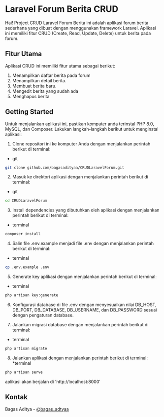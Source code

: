 # Laravel Forum Berita CRUD
Hai! Project CRUD Laravel Forum Berita ini adalah aplikasi forum berita sederhana yang dibuat dengan menggunakan framework Laravel. Aplikasi ini memiliki fitur CRUD (Create, Read, Update, Delete) untuk berita pada forum.

## Fitur Utama
Aplikasi CRUD ini memiliki fitur utama sebagai berikut: 
1. Menampilkan daftar berita pada forum
2. Menampilkan detail berita.
3. Membuat berita baru.
4. Mengedit berita yang sudah ada
5. Menghapus berita 

## Getting Started
Untuk menjalankan aplikasi ini, pastikan komputer anda terinstal PHP 8.0, MySQL, dan Composer. Lakukan langkah-langkah berikut untuk menginstal aplikasi:
1. Clone repositori ini ke komputer Anda dengan menjalankan perintah berikut di terminal: 
* git 
```sh
git clone github.com/bagasadityaa/CRUDLaravelForum.git
```

2. Masuk ke direktori aplikasi dengan menjalankan perintah berikut di terminal:
* git
```sh
cd CRUDLaravelForum
```

3. Install dependencies yang dibutuhkan oleh aplikasi dengan menjalankan perintah berikut di terminal:
* terminal
```sh
composer install
```

4. Salin file .env.example menjadi file .env dengan menjalankan perintah berikut di terminal:
* terminal
```sh
cp .env.example .env
```

5. Generate key aplikasi dengan menjalankan perintah berikut di terminal:
* terminal
```sh
php artisan key:generate
```

6. Konfigurasi database di file .env dengan menyesuaikan nilai DB_HOST, DB_PORT, DB_DATABASE, DB_USERNAME, dan DB_PASSWORD sesuai dengan pengaturan database.

7. Jalankan migrasi database dengan menjalankan perintah berikut di terminal:
* terminal
```sh
php artisan migrate
```

8. Jalankan aplikasi dengan menjalankan perintah berikut di terminal:
*terminal 
```sh
php artisan serve
```
aplikasi akan berjalan di 'http://localhost:8000'

## Kontak
Bagas Aditya - [@bagas_adtyaa](https://www.instagram.com/bagas_adtyaa/)

